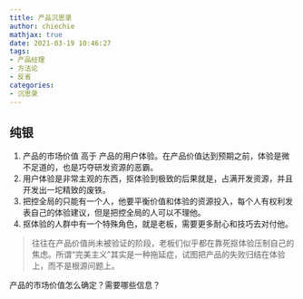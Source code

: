 ```yaml
---
title: 产品沉思录
author: chiechie
mathjax: true
date: 2021-03-19 10:46:27
tags:
- 产品经理
- 方法论
- 反省
categories:
- 沉思录
---
```


## 纯银

1. 产品的市场价值 高于 产品的用户体验。在产品价值达到预期之前，体验是微不足道的，也是巧夺研发资源的恶霸。
2. 用户体验是非常主观的东西，抠体验到极致的后果就是，占满开发资源，并且开发出一坨精致的废铁。
3. 把控全局的只能有一个人，他要平衡价值和体验的资源投入，每个人有权利发表自己的体验建议，但是把控全局的人可以不理他。
4. 抠体验的人群中有一个特殊角色，就是老板，需要更多耐心和技巧去对付他。

> 往往在产品价值尚未被验证的阶段，老板们似乎都在靠死抠体验压制自己的焦虑。所谓“完美主义”其实是一种拖延症，试图把产品的失败归结在体验上，而不是根源问题上。

产品的市场价值怎么确定？需要哪些信息？